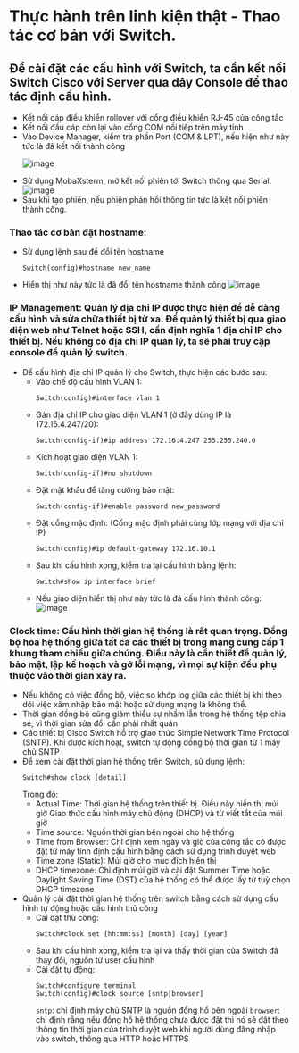 # Thực hành trên linh kiện thật - Thao tác cơ bản với Switch.
## Để cài đặt các cấu hình với Switch, ta cần kết nối Switch Cisco với Server qua dây Console để thao tác định cấu hình.
- Kết nối cáp điều khiển rollover với cổng điều khiển RJ-45 của công tắc
- Kết nối đầu cáp còn lại vào cổng COM nối tiếp trên máy tính
- Vào Device Manager, kiểm tra phần Port (COM & LPT), nếu hiện như này tức là đã kết nối thành công <p>
 ![image](https://github.com/user-attachments/assets/4ea12a1d-5656-4b98-9e03-044f1e87b48d)
- Sử dụng MobaXsterm, mở kết nối phiên tới Switch thông qua Serial.
![image](https://github.com/user-attachments/assets/47d2de58-ad8f-45c9-8ea8-21537f18debc)
- Sau khi tạo phiên, nếu phiên phản hồi thông tin tức là kết nối phiên thành công.
### Thao tác cơ bản đặt hostname: 
- Sử dụng lệnh sau để đổi tên hostname
  ```
  Switch(config)#hostname new_name
  ```
- Hiển thị như này tức là đã đổi tên hostname thành công
![image](https://github.com/user-attachments/assets/0f5a66d8-32ba-42e6-bec4-33bce16346d3)

### IP Management: Quản lý địa chỉ IP được thực hiện để dễ dàng cấu hình và sửa chữa thiết bị từ xa. Để quản lý thiết bị qua giao diện web như Telnet hoặc SSH, cần định nghĩa 1 địa chỉ IP cho thiết bị. Nếu không có địa chỉ IP quản lý, ta sẽ phải truy cập console để quản lý switch.
- Để cấu hình địa chỉ IP quản lý cho Switch, thực hiện các bước sau:
  - Vào chế độ cấu hình VLAN 1:
    ```
    Switch(config)#interface vlan 1
    ```
  - Gán địa chỉ IP cho giao diện VLAN 1 (ở đây dùng IP là 172.16.4.247/20):
    ```
    Switch(config-if)#ip address 172.16.4.247 255.255.240.0
    ```
  - Kích hoạt giao diện VLAN 1:
    ```
    Switch(config-if)#no shutdown
    ```
  - Đặt mật khẩu để tăng cường bảo mật:
    ```
    Switch(config-if)#enable password new_password
    ```
  - Đặt cổng mặc định: (Cổng mặc định phải cùng lớp mạng với địa chỉ IP)
    ```
    Switch(config)#ip default-gateway 172.16.10.1
    ```
  - Sau khi cấu hình xong, kiểm tra lại cấu hình bằng lệnh:
    ```
    Switch#show ip interface brief
    ```
  - Nếu giao diện hiển thị như này tức là đã cấu hình thành công:
  ![image](https://github.com/user-attachments/assets/d346fa63-0159-4315-bde8-89f021f8891d)

### Clock time: Cấu hình thời gian hệ thống là rất quan trọng. Đồng bộ hoá hệ thống giữa tất cả các thiết bị trong mạng cung cấp 1 khung tham chiếu giữa chúng. Điều này là cần thiết để quản lý, bảo mật, lập kế hoạch và gỡ lỗi mạng, vì mọi sự kiện đều phụ thuộc vào thời gian xảy ra.
- Nếu không có việc đồng bộ, việc so khớp log giữa các thiết bị khi theo dõi việc xâm nhập bảo mật hoặc sử dụng mạng là không thể.
- Thời gian đồng bộ cũng giảm thiểu sự nhầm lẫn trong hệ thống tệp chia sẻ, vì thời gian sửa đổi cần phải nhất quán
- Các thiết bị Cisco Switch hỗ trợ giao thức Simple Network Time Protocol (SNTP). Khi được kích hoạt, switch tự động đồng bộ thời gian từ 1 máy chủ SNTP
- Để xem cài đặt thời gian hệ thống trên Switch, sử dụng lệnh:
  ```
  Switch#show clock [detail]
  ```
  Trong đó:
  - Actual Time: Thời gian hệ thống trên thiết bị. Điều này hiển thị múi giờ Giao thức cấu hình máy chủ động (DHCP) và từ viết tắt của múi giờ
  - Time source: Nguồn thời gian bên ngoài cho hệ thống
  - Time from Browser: Chỉ định xem ngày và giờ của công tắc có được đặt từ máy tính định cấu hình bằng cách sử dụng trình duyệt web
  - Time zone (Static): Múi giờ cho mục đích hiển thị
  - DHCP timezone: Chỉ định múi giờ và cài đặt Summer Time hoặc Daylight Saving Time (DST) của hệ thống có thể được lấy từ tuỳ chọn DHCP timezone 
- Quản lý cài đặt thời gian hệ thống trên switch bằng cách sử dụng cấu hình tự động hoặc cấu hình thủ công
  - Cài đặt thủ công:
    ```
    Switch#clock set [hh:mm:ss] [month] [day] [year]
    ```
  - Sau khi cấu hình xong, kiểm tra lại và thấy thời gian của Switch đã thay đổi, nguồn từ user cấu hình
  - Cài đặt tự động:
    ```
    Switch#configure terminal
    Switch(config)#clock source [sntp|browser]
    ```
    `sntp`: chỉ định máy chủ SNTP là nguồn đồng hồ bên ngoài
    `browser`: chỉ định rằng nếu đồng hồ hệ thống chưa được đặt thì nó sẽ đặt theo thông tin thời gian của trình duyệt web khi người dùng đăng nhập vào switch, thông qua HTTP hoặc HTTPS
